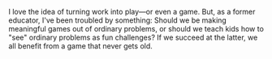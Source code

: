 

I love the idea of turning work into play—or even a game. But, as a former educator, I've been troubled by
something: Should we be making meaningful games out of ordinary problems, or should we teach kids how to "see"
ordinary problems as fun challenges? If we succeed at the latter, we all benefit from a game that never gets
old.